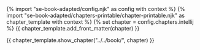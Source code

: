 <frontmatter>
{% import "se-book-adapted/config.njk" as config with context %}
{% import "se-book-adapted/chapters-printable/chapter-printable.njk" as chapter_template with context %}
{% set chapter = config.chapters.intellij %}
{{ chapter_template.add_front_matter(chapter) }}
</frontmatter>

{{ chapter_template.show_chapter("../../book/", chapter) }}